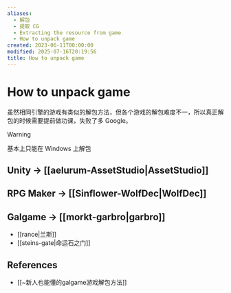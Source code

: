 ```yaml
---
aliases:
  - 解包
  - 提取 CG
  - Extracting the resource from game
  - How to unpack game
created: 2023-06-11T00:00:00
modified: 2025-07-16T20:19:56
title: How to unpack game
---
```


# How to unpack game

虽然相同引擎的游戏有类似的解包方法，但各个游戏的解包难度不一，所以真正解包的时候需要提前做功课，失败了多 Google。

> [!WARNING]
> 基本上只能在 Windows 上解包

## Unity -> [[aelurum-AssetStudio|AssetStudio]]

## RPG Maker -> [[Sinflower-WolfDec|WolfDec]]

## Galgame -> [[morkt-garbro|garbro]]

- [[rance|兰斯]]
- [[steins-gate|命运石之门]]

## References

- [[~新人也能懂的galgame游戏解包方法]]
